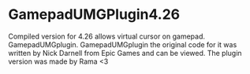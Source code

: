 # GamepadUMGPlugin4.26
 Compiled version for 4.26 allows virtual cursor on gamepad. GamepadUMGplugin.
GamepadUMGplugin the original code for it was written by Nick Darnell from Epic Games and can be viewed. The plugin version was made by Rama <3
